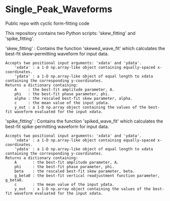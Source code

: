 # Single_Peak_Waveforms
 Public repo with cyclic form-fitting code

This repository contains two Python scripts: 'skew_fitting' and 'spike_fitting'.

'skew_fitting' : Contains the function 'skewed_wave_fit' which calculates the best-fit skew-permitting waveform for input data.

	Accepts two positional input arguments: 'xdata' and 'ydata'.
		'xdata' : a 1-D np.array-like object containing equally-spaced x-coordinates.
		'ydata' : a 1-D np.array-like object of equal length to xdata containing the corresponding y-coordinates.
	Returns a dictionary containing:
		A     : the best-fit amplitude parameter, A.
		phi   : the best-fit phase parameter, phi.
		alpha : the rescaled best-fit skew parameter, alpha.
		c     : the mean value of the input ydata.
		y_out : a 1-D np.array object containing the values of the best-fit waveform evaluated for the input xdata.

'spike_fitting' : Contains the function 'spiked_wave_fit' which calculates the best-fit spike-permitting waveform for input data.

	Accepts two positional input arguments: 'xdata' and 'ydata'.
		'xdata' : a 1-D np.array-like object containing equally-spaced x-coordinates.
		'ydata' : a 1-D np.array-like object of equal length to xdata containing the corresponding y-coordinates.
	Returns a dictionary containing:
		A       : the best-fit amplitude parameter, A.
		phi     : the best-fit phase parameter, phi.
		beta    : the rescaled best-fit skew parameter, beta.
		g_beta0 : the best-fit vertical readjustment function parameter, g_beta0.
		c       : the mean value of the input ydata.
		y_out   : a 1-D np.array object containing the values of the best-fit waveform evaluated for the input xdata.